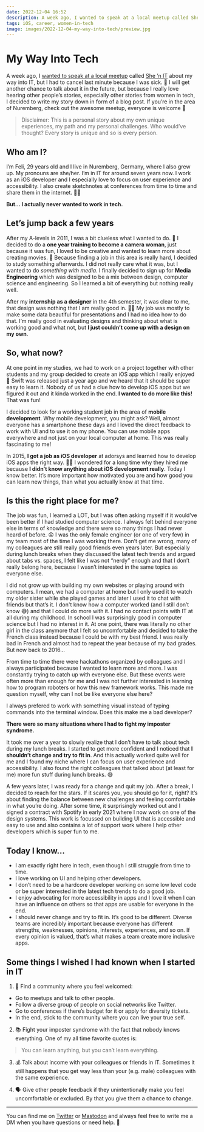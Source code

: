 ```yaml
---
date: 2022-12-04 16:52
description: A week ago, I wanted to speak at a local meetup called She ’n IT about my way into IT, but I had to cancel last minute because I was sick. 🤧 I will get another chance to talk about it in the future, but because I really love hearing other people’s stories, especially other stories from women in tech, I decided to write my story down in form of a blog post.
tags: iOS, career, women-in-tech
image: images/2022-12-04-my-way-into-tech/preview.jpg
---
```

# My Way Into Tech

A week ago, I [wanted to speak at a local meetup](https://twitter.com/felibe444/status/1593587292089847809?s=20&t=7ax0atomYc30Tgb8EWKxkg) called [She ’n IT](https://www.meetup.com/de-DE/she-n-it-nuremberg/) about my way into IT, but I had to cancel last minute because I was sick. 🤧 I will get another chance to talk about it in the future, but because I really love hearing other people’s stories, especially other stories from women in tech, I decided to write my story down in form of a blog post. If you’re in the area of Nuremberg, check out the awesome meetup, everyone is welcome 🧡

> Disclaimer: This is a personal story about my own unique experiences, my path and my personal challenges. Who would’ve thought? Every story is unique and so is every person.

## Who am I?

I’m Feli, 29 years old and I live in Nuremberg, Germany, where I also grew up. My pronouns are she/her. I’m in IT for around seven years now. I work as an iOS developer and I especially love to focus on user experience and accessibility. I also create sketchnotes at conferences from time to time and share them in the internet. 💁‍♀️

**But... I actually never wanted to work in tech.**

## Let’s jump back a few years

After my A-levels in 2011, I was a bit clueless what I wanted to do. 🤔 I decided to do a **one year training to become a camera woman**, just because it was fun, I loved to be creative and wanted to learn more about creating movies. 🎥 Because finding a job in this area is really hard, I decided to study something afterwards. I did not really care what it was, but I wanted to do _something with media_. I finally decided to sign up for **Media Engineering** which was designed to be a mix between design, computer science and engineering. So I learned a bit of everything but nothing really well.

After my **internship as a designer** in the 4th semester, it was clear to me, that design was nothing that I am really good in. 👩‍🎨 My job was mostly to make some data beautiful for presentations and I had no idea how to do that. I’m really good in evaluating designs and thinking about what is working good and what not, but **I just couldn’t come up with a design on my own**.

## So, what now?

At one point in my studies, we had to work on a project together with other students and my group decided to create an iOS app which I really enjoyed 📱 Swift was released just a year ago and we heard that it should be super easy to learn it. Nobody of us had a clue how to develop iOS apps but we figured it out and it kinda worked in the end. **I wanted to do more like this!** That was fun!

I decided to look for a working student job in the area of **mobile development**. Why mobile development, you might ask? Well, almost everyone has a smartphone these days and I loved the direct feedback to work with UI and to use it on my phone. You can use mobile apps everywhere and not just on your local computer at home. This was really fascinating to me!

In 2015, **I got a job as iOS developer** at adorsys and learned how to develop iOS apps the right way. 👩‍💻 I wondered for a long time why they hired me because **I didn’t know anything about iOS development really**. Today I know better. It’s more important how motivated you are and how good you can learn new things, than what you actually know at that time.

## Is this the right place for me?

The job was fun, I learned a LOT, but I was often asking myself if it would’ve been better if I had studied computer science. I always felt behind everyone else in terms of knowledge and there were so many things I had never heard of before. 😟 I was the only female engineer (or one of very few) in my team most of the time I was working there. Don’t get me wrong, many of my colleagues are still really good friends even years later. But especially during lunch breaks when they discussed the latest tech trends and argued about tabs vs. spaces, I felt like I was not “nerdy” enough and that I don’t really belong here, because I wasn’t interested in the same topics as everyone else.

I did not grow up with building my own websites or playing around with computers. I mean, we had a computer at home but I only used it to watch my older sister while she played games and later I used it to chat with friends but that’s it. I don't know how a computer worked (and I still don’t know 😅) and that I could do more with it. I had no contact points with IT at all during my childhood. In school I was surprisingly good in computer science but I had no interest in it. At one point, there was literally no other girl in the class anymore that I felt so uncomfortable and decided to take the French class instead because I could be with my best friend. I was really bad in French and almost had to repeat the year because of my bad grades. But now back to 2016...

From time to time there were hackathons organized by colleagues and I always participated because I wanted to learn more and more. I was constantly trying to catch up with everyone else. But these events were often more than enough for me and I was not further interested in learning how to program roboters or how this new framework works. This made me question myself, why can I not be like everyone else here?

I always prefered to work with something visual instead of typing commands into the terminal window. Does this make me a bad developer?

**There were so many situations where I had to fight my imposter syndrome.**

It took me over a year to slowly realize that I don’t have to talk about tech during my lunch breaks. I started to get more confident and I noticed that **I shouldn’t change and try to fit in**. And this actually worked quite well for me and I found my niche where I can focus on user experience and accessibility. I also found the right colleagues that talked about (at least for me) more fun stuff during lunch breaks. 😅

A few years later, I was ready for a change and quit my job. After a break, I decided to reach for the stars. If it scares you, you should go for it, right? It’s about finding the balance between new challenges and feeling comfortable in what you’re doing. After some time, it surprisingly worked out and I signed a contract with Spotify in early 2021 where I now work on one of the design systems. This work is focussed on building UI that is accessible and easy to use and also contains a lot of support work where I help other developers which is super fun to me.

## Today I know...

- I am exactly right here in tech, even though I still struggle from time to time.
- I love working on UI and helping other developers.
- I don’t need to be a hardcore developer working on some low level code or be super interested in the latest tech trends to do a good job.
- I enjoy advocating for more accessibility in apps and I love it when I can have an influence on others so that apps are usable for everyone in the end.
- I should never change and try to fit in. It’s good to be different. Diverse teams are incredibly important because everyone has different strengths, weaknesses, opinions, interests, experiences, and so on. If every opinion is valued, that’s what makes a team create more inclusive apps.

## Some things I wished I had known when I started in IT

1. 🤗 Find a community where you feel welcomed:
- Go to meetups and talk to other people.
- Follow a diverse group of people on social networks like Twitter.
- Go to conferences if there’s budget for it or apply for diversity tickets.
- In the end, stick to the community where you can live your true self.

2. 📚 Fight your imposter syndrome with the fact that nobody knows everything. One of my all time favorite quotes is: 

> You can learn anything, but you can’t learn everything.

3. 💰 Talk about income with your colleagues or friends in IT. Sometimes it still happens that you get way less than your (e.g. male) colleagues with the same experience.

4. 🗣️ Give other people feedback if they unintentionally make you feel uncomfortable or excluded. By that you give them a chance to change.

---

You can find me on [Twitter](https://twitter.com/felibe444) or [Mastodon](https://iosdev.space/@feli) and always feel free to write me a DM when you have questions or need help. 🧡
